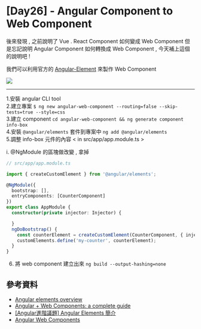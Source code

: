 # [Day26] - Angular Component to Web Component

後來發現 , 之前說明了 Vue . React Component 如何變成 Web Component 但是忘記說明 Angular Component 如何轉換成 Web Component , 今天補上這個的說明吧 !

我們可以利用官方的 [Angular-Element](https://angular.io/guide/elements) 來製作 Web Component

![](https://i.imgur.com/a9aI9PQ.png)

----

1.安裝 angular CLI tool  
2.建立專案 `$ ng new angular-web-component --routing=false --skip-tests=true --style=css`  
3.建立 component `cd angular-web-component && ng generate component info-box`   
4.安裝 `@angular/elements` 套件到專案中 `ng add @angular/elements`   
5.調整 info-box 元件的內容 < in src/app/app.module.ts >

i. @NgModule 的區塊做改變 , 拿掉 

```typescript
// src/app/app.module.ts

import { createCustomElement } from '@angular/elements';

@NgModule({
  bootstrap: [],
  entryComponents: [CounterComponent]
})
export class AppModule {
  constructor(private injector: Injector) {

  }
  ngDoBootstrap() {
    const counterElement = createCustomElement(CounterComponent, { injector: this.injector });
    customElements.define('my-counter', counterElement);
  }
}

```

6. 將 web component 建立出來 `ng build --output-hashing=none`

## 參考資料

- [Angular elements overview](https://angular.io/guide/elements)
- [Angular + Web Components: a complete guide](https://indepth.dev/posts/1116/angular-web-components-a-complete-guide)
- [[Angular進階議題] Angular Elements 簡介](https://wellwind.idv.tw/blog/2018/05/08/angular-advanced-angular-elements-intro/)
- [Angular Web Components](https://www.codementor.io/blog/angular-web-components-8e4n0r0zw7)

